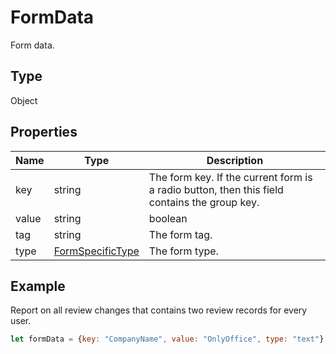 # FormData

Form data.

## Type

Object

## Properties

| Name | Type | Description |
| ---- | ---- | ----------- |
| key | string | The form key. If the current form is a radio button, then this field contains the group key. |
| value | string | boolean | The current field value. |
| tag | string | The form tag. |
| type | [FormSpecificType](../Enumeration/FormSpecificType.md) | The form type. |


## Example

Report on all review changes that contains two review records for every user.

```javascript
let formData = {key: "CompanyName", value: "OnlyOffice", type: "text"};
```
